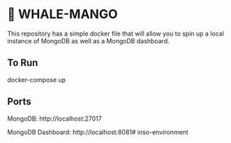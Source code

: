 # :whale: WHALE-MANGO 
This repository has a simple docker file that will allow you to spin up a local instance of MongoDB as well as a MongoDB dashboard. 

## To Run
docker-compose up

## Ports 

MongoDB: http://localhost:27017 

MongoDB Dashboard: http://localhost:8081# inso-environment
